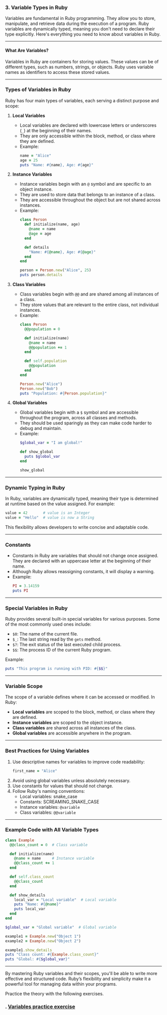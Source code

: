 ### 3. Variable Types in Ruby

Variables are fundamental in Ruby programming. They allow you to store, manipulate, and retrieve data during the execution of a program. Ruby variables are dynamically typed, meaning you don't need to declare their type explicitly. Here's everything you need to know about variables in Ruby.

---

#### What Are Variables?

Variables in Ruby are containers for storing values. These values can be of different types, such as numbers, strings, or objects. Ruby uses variable names as identifiers to access these stored values.

---

### Types of Variables in Ruby

Ruby has four main types of variables, each serving a distinct purpose and scope:

1. **Local Variables**
   - Local variables are declared with lowercase letters or underscores (`_`) at the beginning of their names.
   - They are only accessible within the block, method, or class where they are defined.
   - Example:
     ```ruby
     name = "Alice"
     age = 25
     puts "Name: #{name}, Age: #{age}"
     ```

2. **Instance Variables**
   - Instance variables begin with an `@` symbol and are specific to an object instance.
   - They are used to store data that belongs to an instance of a class.
   - They are accessible throughout the object but are not shared across instances.
   - Example:
     ```ruby
     class Person
       def initialize(name, age)
         @name = name
         @age = age
       end

       def details
         "Name: #{@name}, Age: #{@age}"
       end
     end

     person = Person.new("Alice", 25)
     puts person.details
     ```

3. **Class Variables**
   - Class variables begin with `@@` and are shared among all instances of a class.
   - They store values that are relevant to the entire class, not individual instances.
   - Example:
     ```ruby
     class Person
       @@population = 0

       def initialize(name)
         @name = name
         @@population += 1
       end

       def self.population
         @@population
       end
     end

     Person.new("Alice")
     Person.new("Bob")
     puts "Population: #{Person.population}"
     ```

4. **Global Variables**
   - Global variables begin with a `$` symbol and are accessible throughout the program, across all classes and methods.
   - They should be used sparingly as they can make code harder to debug and maintain.
   - Example:
     ```ruby
     $global_var = "I am global!"

     def show_global
       puts $global_var
     end

     show_global
     ```

---

### Dynamic Typing in Ruby

In Ruby, variables are dynamically typed, meaning their type is determined at runtime based on the value assigned. For example:

```ruby
value = 42       # value is an Integer
value = "Hello"  # value is now a String
```

This flexibility allows developers to write concise and adaptable code.

---

### Constants

- Constants in Ruby are variables that should not change once assigned. They are declared with an uppercase letter at the beginning of their name.
- Although Ruby allows reassigning constants, it will display a warning.
- Example:
  ```ruby
  PI = 3.14159
  puts PI
  ```

---

### Special Variables in Ruby

Ruby provides several built-in special variables for various purposes. Some of the most commonly used ones include:

- `$0`: The name of the current file.
- `$_`: The last string read by the `gets` method.
- `$?`: The exit status of the last executed child process.
- `$$`: The process ID of the current Ruby program.

Example:
```ruby
puts "This program is running with PID: #{$$}"
```

---

### Variable Scope

The scope of a variable defines where it can be accessed or modified. In Ruby:

- **Local variables** are scoped to the block, method, or class where they are defined.
- **Instance variables** are scoped to the object instance.
- **Class variables** are shared across all instances of the class.
- **Global variables** are accessible anywhere in the program.

---

### Best Practices for Using Variables

1. Use descriptive names for variables to improve code readability:
   ```ruby
   first_name = "Alice"
   ```
2. Avoid using global variables unless absolutely necessary.
3. Use constants for values that should not change.
4. Follow Ruby's naming conventions:
   - Local variables: snake_case
   - Constants: SCREAMING_SNAKE_CASE
   - Instance variables: `@variable`
   - Class variables: `@@variable`

---

### Example Code with All Variable Types

```ruby
class Example
  @@class_count = 0  # Class variable

  def initialize(name)
    @name = name     # Instance variable
    @@class_count += 1
  end

  def self.class_count
    @@class_count
  end

  def show_details
    local_var = "Local variable"  # Local variable
    puts "Name: #{@name}"
    puts local_var
  end
end

$global_var = "Global variable"  # Global variable

example1 = Example.new("Object 1")
example2 = Example.new("Object 2")

example1.show_details
puts "Class count: #{Example.class_count}"
puts "Global: #{$global_var}"
```

---

By mastering Ruby variables and their scopes, you'll be able to write more effective and structured code. Ruby’s flexibility and simplicity make it a powerful tool for managing data within your programs.

Practice the theory with the following exercises.
### . [Variables practice exercise](./exercise_variables.md)
